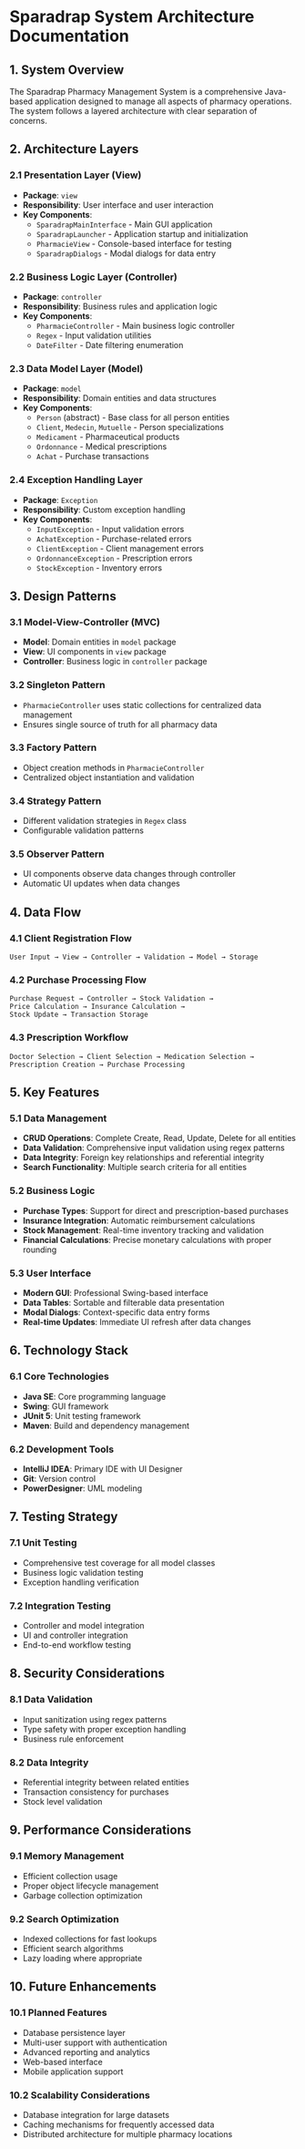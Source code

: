 # Sparadrap System Architecture Documentation

## 1. System Overview

The Sparadrap Pharmacy Management System is a comprehensive Java-based application designed to manage all aspects of pharmacy operations. The system follows a layered architecture with clear separation of concerns.

## 2. Architecture Layers

### 2.1 Presentation Layer (View)
- **Package**: `view`
- **Responsibility**: User interface and user interaction
- **Key Components**:
  - `SparadrapMainInterface` - Main GUI application
  - `SparadrapLauncher` - Application startup and initialization
  - `PharmacieView` - Console-based interface for testing
  - `SparadrapDialogs` - Modal dialogs for data entry

### 2.2 Business Logic Layer (Controller)
- **Package**: `controller`
- **Responsibility**: Business rules and application logic
- **Key Components**:
  - `PharmacieController` - Main business logic controller
  - `Regex` - Input validation utilities
  - `DateFilter` - Date filtering enumeration

### 2.3 Data Model Layer (Model)
- **Package**: `model`
- **Responsibility**: Domain entities and data structures
- **Key Components**:
  - `Person` (abstract) - Base class for all person entities
  - `Client`, `Medecin`, `Mutuelle` - Person specializations
  - `Medicament` - Pharmaceutical products
  - `Ordonnance` - Medical prescriptions
  - `Achat` - Purchase transactions

### 2.4 Exception Handling Layer
- **Package**: `Exception`
- **Responsibility**: Custom exception handling
- **Key Components**:
  - `InputException` - Input validation errors
  - `AchatException` - Purchase-related errors
  - `ClientException` - Client management errors
  - `OrdonnanceException` - Prescription errors
  - `StockException` - Inventory errors

## 3. Design Patterns

### 3.1 Model-View-Controller (MVC)
- **Model**: Domain entities in `model` package
- **View**: UI components in `view` package
- **Controller**: Business logic in `controller` package

### 3.2 Singleton Pattern
- `PharmacieController` uses static collections for centralized data management
- Ensures single source of truth for all pharmacy data

### 3.3 Factory Pattern
- Object creation methods in `PharmacieController`
- Centralized object instantiation and validation

### 3.4 Strategy Pattern
- Different validation strategies in `Regex` class
- Configurable validation patterns

### 3.5 Observer Pattern
- UI components observe data changes through controller
- Automatic UI updates when data changes

## 4. Data Flow

### 4.1 Client Registration Flow
```
User Input → View → Controller → Validation → Model → Storage
```

### 4.2 Purchase Processing Flow
```
Purchase Request → Controller → Stock Validation → 
Price Calculation → Insurance Calculation → 
Stock Update → Transaction Storage
```

### 4.3 Prescription Workflow
```
Doctor Selection → Client Selection → Medication Selection → 
Prescription Creation → Purchase Processing
```

## 5. Key Features

### 5.1 Data Management
- **CRUD Operations**: Complete Create, Read, Update, Delete for all entities
- **Data Validation**: Comprehensive input validation using regex patterns
- **Data Integrity**: Foreign key relationships and referential integrity
- **Search Functionality**: Multiple search criteria for all entities

### 5.2 Business Logic
- **Purchase Types**: Support for direct and prescription-based purchases
- **Insurance Integration**: Automatic reimbursement calculations
- **Stock Management**: Real-time inventory tracking and validation
- **Financial Calculations**: Precise monetary calculations with proper rounding

### 5.3 User Interface
- **Modern GUI**: Professional Swing-based interface
- **Data Tables**: Sortable and filterable data presentation
- **Modal Dialogs**: Context-specific data entry forms
- **Real-time Updates**: Immediate UI refresh after data changes

## 6. Technology Stack

### 6.1 Core Technologies
- **Java SE**: Core programming language
- **Swing**: GUI framework
- **JUnit 5**: Unit testing framework
- **Maven**: Build and dependency management

### 6.2 Development Tools
- **IntelliJ IDEA**: Primary IDE with UI Designer
- **Git**: Version control
- **PowerDesigner**: UML modeling

## 7. Testing Strategy

### 7.1 Unit Testing
- Comprehensive test coverage for all model classes
- Business logic validation testing
- Exception handling verification

### 7.2 Integration Testing
- Controller and model integration
- UI and controller integration
- End-to-end workflow testing

## 8. Security Considerations

### 8.1 Data Validation
- Input sanitization using regex patterns
- Type safety with proper exception handling
- Business rule enforcement

### 8.2 Data Integrity
- Referential integrity between related entities
- Transaction consistency for purchases
- Stock level validation

## 9. Performance Considerations

### 9.1 Memory Management
- Efficient collection usage
- Proper object lifecycle management
- Garbage collection optimization

### 9.2 Search Optimization
- Indexed collections for fast lookups
- Efficient search algorithms
- Lazy loading where appropriate

## 10. Future Enhancements

### 10.1 Planned Features
- Database persistence layer
- Multi-user support with authentication
- Advanced reporting and analytics
- Web-based interface
- Mobile application support

### 10.2 Scalability Considerations
- Database integration for large datasets
- Caching mechanisms for frequently accessed data
- Distributed architecture for multiple pharmacy locations